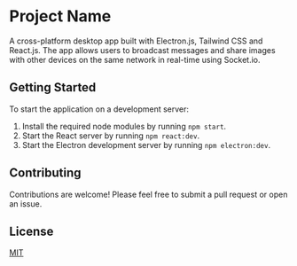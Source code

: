 # Project Name

A cross-platform desktop app built with Electron.js, Tailwind CSS and React.js. The app allows users to broadcast messages and share images with other devices on the same network in real-time using Socket.io.

## Getting Started

To start the application on a development server:

1. Install the required node modules by running `npm start`.
2. Start the React server by running `npm react:dev`.
3. Start the Electron development server by running `npm electron:dev`.

## Contributing

Contributions are welcome! Please feel free to submit a pull request or open an issue.

## License

[MIT](LICENSE)
